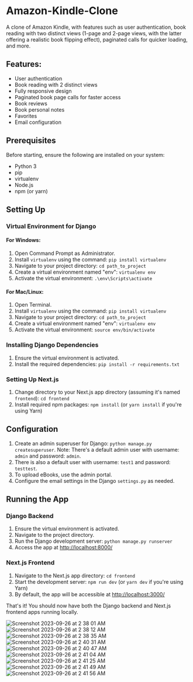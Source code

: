 # Amazon-Kindle-Clone

A clone of Amazon Kindle, with features such as user authentication, book reading with two distinct views (1-page and 2-page views, with the latter offering a realistic book flipping effect), paginated calls for quicker loading, and more.

## Features:
- User authentication
- Book reading with 2 distinct views
- Fully responsive design
- Paginated book page calls for faster access
- Book reviews
- Book personal notes
- Favorites
- Email configuration

## Prerequisites

Before starting, ensure the following are installed on your system:
- Python 3
- pip
- virtualenv
- Node.js
- npm (or yarn)

## Setting Up

### Virtual Environment for Django

#### For Windows:
1. Open Command Prompt as Administrator.
2. Install `virtualenv` using the command: `pip install virtualenv`
3. Navigate to your project directory: `cd path_to_project`
4. Create a virtual environment named "env": `virtualenv env`
5. Activate the virtual environment: `.\env\Scripts\activate`

#### For Mac/Linux:
1. Open Terminal.
2. Install `virtualenv` using the command: `pip install virtualenv`
3. Navigate to your project directory: `cd path_to_project`
4. Create a virtual environment named "env": `virtualenv env`
5. Activate the virtual environment: `source env/bin/activate`

### Installing Django Dependencies

1. Ensure the virtual environment is activated.
2. Install the required dependencies: `pip install -r requirements.txt`

### Setting Up Next.js

1. Change directory to your Next.js app directory (assuming it's named `frontend`): `cd frontend`
2. Install required npm packages: `npm install` (or `yarn install` if you're using Yarn)

## Configuration

1. Create an admin superuser for Django: `python manage.py createsuperuser`. Note: There's a default admin user with username: `admin` and password: `admin`.
2. There is also a default user with username: `test1` and password: `testtest`.
3. To upload eBooks, use the admin portal.
4. Configure the email settings in the Django `settings.py` as needed.

## Running the App

### Django Backend

1. Ensure the virtual environment is activated.
2. Navigate to the project directory.
3. Run the Django development server: `python manage.py runserver`
4. Access the app at [http://localhost:8000/](http://localhost:8000/admin)

### Next.js Frontend

1. Navigate to the Next.js app directory: `cd frontend`
2. Start the development server: `npm run dev` (or `yarn dev` if you're using Yarn)
3. By default, the app will be accessible at [http://localhost:3000/](http://localhost:3000/)

That's it! You should now have both the Django backend and Next.js frontend apps running locally.


![Screenshot 2023-09-26 at 2 38 01 AM](https://github.com/nrvjj008/Amazon-Kindle-Clone/assets/11418936/09774f9f-7fe7-4b13-9392-7fcf103f2ed7)
![Screenshot 2023-09-26 at 2 38 12 AM](https://github.com/nrvjj008/Amazon-Kindle-Clone/assets/11418936/2066efe8-0d23-4b33-bca2-98453c206331)
![Screenshot 2023-09-26 at 2 38 35 AM](https://github.com/nrvjj008/Amazon-Kindle-Clone/assets/11418936/826e5beb-f022-44cb-8048-ffea60c64154)
![Screenshot 2023-09-26 at 2 40 31 AM](https://github.com/nrvjj008/Amazon-Kindle-Clone/assets/11418936/4e441c43-79de-4290-a45d-91857a394f33)
![Screenshot 2023-09-26 at 2 40 47 AM](https://github.com/nrvjj008/Amazon-Kindle-Clone/assets/11418936/ec2ff3b6-3483-4ec3-b6da-4962b0735177)
![Screenshot 2023-09-26 at 2 41 04 AM](https://github.com/nrvjj008/Amazon-Kindle-Clone/assets/11418936/12cef4a2-7435-428f-bff5-0e9b21adbbaa)
![Screenshot 2023-09-26 at 2 41 25 AM](https://github.com/nrvjj008/Amazon-Kindle-Clone/assets/11418936/bcc67aef-94f9-4945-b9e0-f4210941c518)
![Screenshot 2023-09-26 at 2 41 49 AM](https://github.com/nrvjj008/Amazon-Kindle-Clone/assets/11418936/1f196ea3-c08a-4e50-93a2-ce00f8cd9e09)
![Screenshot 2023-09-26 at 2 41 56 AM](https://github.com/nrvjj008/Amazon-Kindle-Clone/assets/11418936/919cb3f2-8293-4cb3-b383-692f56278d20)





